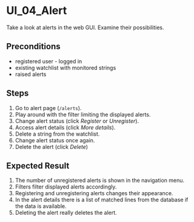 # UI_04_Alert

Take a look at alerts in the web GUI. Examine their possibilities.

## Preconditions

- registered user - logged in
- existing watchlist with monitored strings
- raised alerts

## Steps

1. Go to alert page (`/alerts`).
2. Play around with the filter limiting the displayed alerts.
3. Change alert status (click _Register_ or _Unregister_).
4. Access alert details (click _More details_).
5. Delete a string from the watchlist.
6. Change alert status once again.
7. Delete the alert (click _Delete_)

## Expected Result

1. The number of unregistered alerts is shown in the navigation menu.
2. Filters filter displayed alerts accordingly.
3. Registering and unregistering alerts changes their appearance.
4. In the alert details there is a list of matched lines from the database if the data is available.
5. Deleting the alert really deletes the alert.
